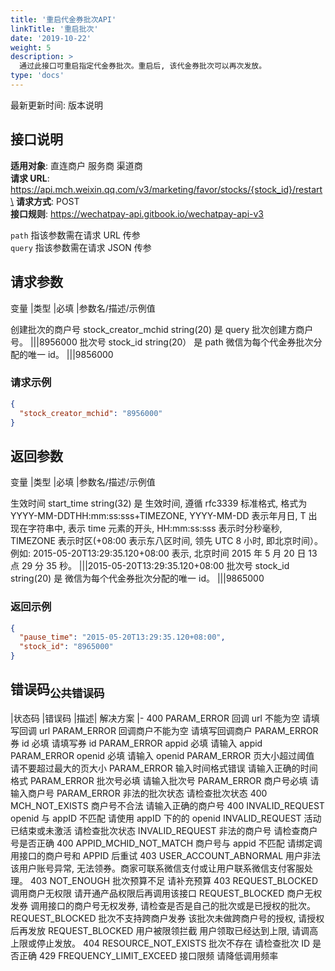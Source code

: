 ```yaml
---
title: '重启代金券批次API'
linkTitle: '重启批次'
date: '2019-10-22'
weight: 5
description: >
  通过此接口可重启指定代金券批次。重启后, 该代金券批次可以再次发放。
type: 'docs'
---
```


最新更新时间: 版本说明

## 接口说明

**适用对象**: 直连商户 服务商 渠道商\
**请求 URL**: https://api.mch.weixin.qq.com/v3/marketing/favor/stocks/{stock_id}/restart\
**请求方式**: POST\
**接口规则**: https://wechatpay-api.gitbook.io/wechatpay-api-v3

`path` 指该参数需在请求 URL 传参\
`query` 指该参数需在请求 JSON 传参

## 请求参数

变量 |类型 |必填 |参数名/描述/示例值

创建批次的商户号 stock_creator_mchid string(20) 是 query 批次创建方商户号。
|||8956000
批次号 stock_id string(20）
是 path 微信为每个代金券批次分配的唯一 id。
|||9856000

### 请求示例

```json
{
  "stock_creator_mchid": "8956000"
}
```

## 返回参数

变量 |类型 |必填 |参数名/描述/示例值

生效时间 start_time string(32) 是 生效时间, 遵循 rfc3339 标准格式, 格式为 YYYY-MM-DDTHH:mm:ss:sss+TIMEZONE, YYYY-MM-DD 表示年月日, T 出现在字符串中, 表示 time 元素的开头, HH:mm:ss:sss 表示时分秒毫秒, TIMEZONE 表示时区(+08:00 表示东八区时间, 领先 UTC 8 小时, 即北京时间）。例如: 2015-05-20T13:29:35.120+08:00 表示, 北京时间 2015 年 5 月 20 日 13 点 29 分 35 秒。
|||2015-05-20T13:29:35.120+08:00
批次号 stock_id string(20) 是 微信为每个代金券批次分配的唯一 id。
|||9865000

### 返回示例

```json
{
  "pause_time": "2015-05-20T13:29:35.120+08:00",
  "stock_id": "8965000"
}
```

## 错误码<sub>公共错误码</sub>

|状态码 |错误码 |描述| 解决方案
|-
400 PARAM_ERROR 回调 url 不能为空 请填写回调 url
PARAM_ERROR 回调商户不能为空 请填写回调商户
PARAM_ERROR 券 id 必填 请填写券 id
PARAM_ERROR appid 必填 请输入 appid
PARAM_ERROR openid 必填 请输入 openid
PARAM_ERROR 页大小超过阈值 请不要超过最大的页大小
PARAM_ERROR 输入时间格式错误 请输入正确的时间格式
PARAM_ERROR 批次号必填 请输入批次号
PARAM_ERROR 商户号必填 请输入商户号
PARAM_ERROR 非法的批次状态 请检查批次状态
400 MCH_NOT_EXISTS 商户号不合法 请输入正确的商户号
400 INVALID_REQUEST openid 与 appID 不匹配 请使用 appID 下的的 openid
INVALID_REQUEST 活动已结束或未激活 请检查批次状态
INVALID_REQUEST 非法的商户号 请检查商户号是否正确
400 APPID_MCHID_NOT_MATCH 商户号与 appid 不匹配 请绑定调用接口的商户号和 APPID 后重试
403 USER_ACCOUNT_ABNORMAL 用户非法 该用户账号异常, 无法领券。商家可联系微信支付或让用户联系微信支付客服处理。
403 NOT_ENOUGH 批次预算不足 请补充预算
403 REQUEST_BLOCKED 调用商户无权限 请开通产品权限后再调用该接口
REQUEST_BLOCKED 商户无权发券 调用接口的商户号无权发券, 请检查是否是自己的批次或是已授权的批次。
REQUEST_BLOCKED 批次不支持跨商户发券 该批次未做跨商户号的授权, 请授权后再发放
REQUEST_BLOCKED 用户被限领拦截 用户领取已经达到上限, 请调高上限或停止发放。
404 RESOURCE_NOT_EXISTS 批次不存在 请检查批次 ID 是否正确
429 FREQUENCY_LIMIT_EXCEED 接口限频 请降低调用频率
